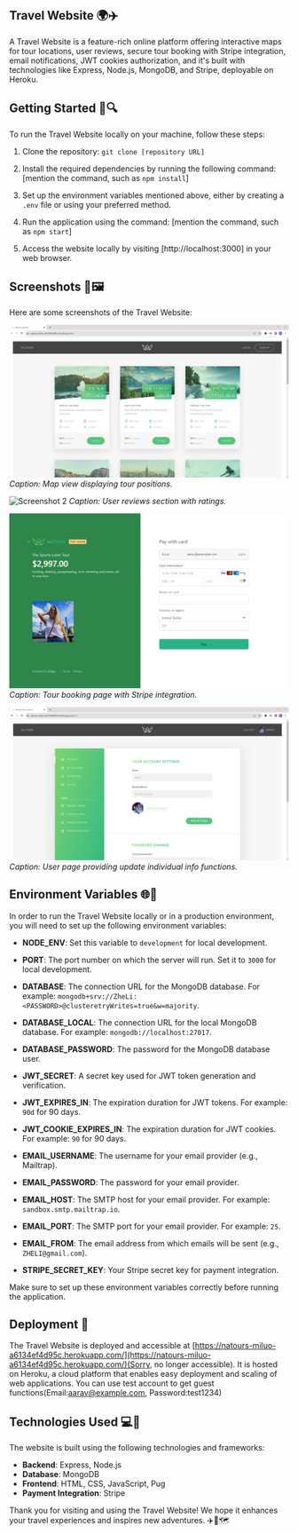 ## Travel Website 🌍✈️

A Travel Website is a feature-rich online platform offering interactive maps for tour locations, user reviews, secure tour booking with Stripe integration, email notifications, JWT cookies authorization, and it's built with technologies like Express, Node.js, MongoDB, and Stripe, deployable on Heroku.

## Getting Started 🏁🔍

To run the Travel Website locally on your machine, follow these steps:

1. Clone the repository: `git clone [repository URL]`

2. Install the required dependencies by running the following command: [mention the command, such as `npm install`]

3. Set up the environment variables mentioned above, either by creating a `.env` file or using your preferred method.

4. Run the application using the command: [mention the command, such as `npm start`]

5. Access the website locally by visiting [http://localhost:3000] in your web browser.

## Screenshots 📸🖼️

Here are some screenshots of the Travel Website:

![Screenshot 1](/public/img/readme/index.png)
_Caption: Map view displaying tour positions._

![Screenshot 2](/public/img/readme/details.png)
_Caption: User reviews section with ratings._

![Screenshot 3](/public/img/readme/payment.png)
_Caption: Tour booking page with Stripe integration._

![Screenshot 4](/public/img/readme/accountpage.png)
_Caption: User page providing update individual info functions._

## Environment Variables 🌐🔧

In order to run the Travel Website locally or in a production environment, you will need to set up the following environment variables:

- **NODE_ENV**: Set this variable to `development` for local development.

- **PORT**: The port number on which the server will run. Set it to `3000` for local development.

- **DATABASE**: The connection URL for the MongoDB database. For example: `mongodb+srv://ZheLi:<PASSWORD>@clusteretryWrites=true&w=majority`.

- **DATABASE_LOCAL**: The connection URL for the local MongoDB database. For example: `mongodb://localhost:27017`.

- **DATABASE_PASSWORD**: The password for the MongoDB database user.

- **JWT_SECRET**: A secret key used for JWT token generation and verification.

- **JWT_EXPIRES_IN**: The expiration duration for JWT tokens. For example: `90d` for 90 days.

- **JWT_COOKIE_EXPIRES_IN**: The expiration duration for JWT cookies. For example: `90` for 90 days.

- **EMAIL_USERNAME**: The username for your email provider (e.g., Mailtrap).

- **EMAIL_PASSWORD**: The password for your email provider.

- **EMAIL_HOST**: The SMTP host for your email provider. For example: `sandbox.smtp.mailtrap.io`.

- **EMAIL_PORT**: The SMTP port for your email provider. For example: `25`.

- **EMAIL_FROM**: The email address from which emails will be sent (e.g., `ZHELI@gmail.com`).

- **STRIPE_SECRET_KEY**: Your Stripe secret key for payment integration.

Make sure to set up these environment variables correctly before running the application.

## Deployment 🚀

The Travel Website is deployed and accessible at [https://natours-miluo-a6134ef4d95c.herokuapp.com/](https://natours-miluo-a6134ef4d95c.herokuapp.com/)(Sorry, no longer accessible). It is hosted on Heroku, a cloud platform that enables easy deployment and scaling of web applications. You can use test account to get guest functions(Email:aarav@example.com, Password:test1234)

## Technologies Used 💻🔧

The website is built using the following technologies and frameworks:

- **Backend**: Express, Node.js
- **Database**: MongoDB
- **Frontend**: HTML, CSS, JavaScript, Pug
- **Payment Integration**: Stripe

Thank you for visiting and using the Travel Website! We hope it enhances your travel experiences and inspires new adventures. ✈️🌟🗺️

